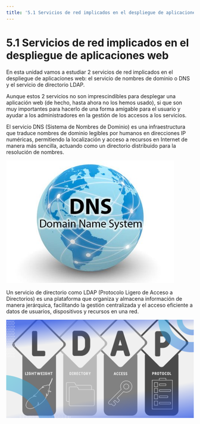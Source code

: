 ```yaml
---
title: '5.1 Servicios de red implicados en el despliegue de aplicaciones web'
---
```


# 5.1 Servicios de red implicados en el despliegue de aplicaciones web

En esta unidad vamos a estudiar 2 servicios de red implicados en el despliegue de aplicaciones web: el servicio de nombres de dominio o DNS y el servicio de directorio LDAP.

Aunque estos 2 servicios no son imprescindibles para desplegar una aplicación web (de hecho, hasta ahora no los hemos usado), si que son muy importantes para hacerlo de una forma amigable para el usuario y ayudar a los administradores en la gestión de los accesos a los servicios.

El servicio DNS (Sistema de Nombres de Dominio) es una infraestructura que traduce nombres de dominio legibles por humanos en direcciones IP numéricas, permitiendo la localización y acceso a recursos en Internet de manera más sencilla, actuando como un directorio distribuido para la resolución de nombres.

![DNS](Ud5_1/DNS-para-tontos.jpeg)

Un servicio de directorio como LDAP (Protocolo Ligero de Acceso a Directorios) es una plataforma que organiza y almacena información de manera jerárquica, facilitando la gestión centralizada y el acceso eficiente a datos de usuarios, dispositivos y recursos en una red.

![LDAP](Ud5_1/LDAP.png)